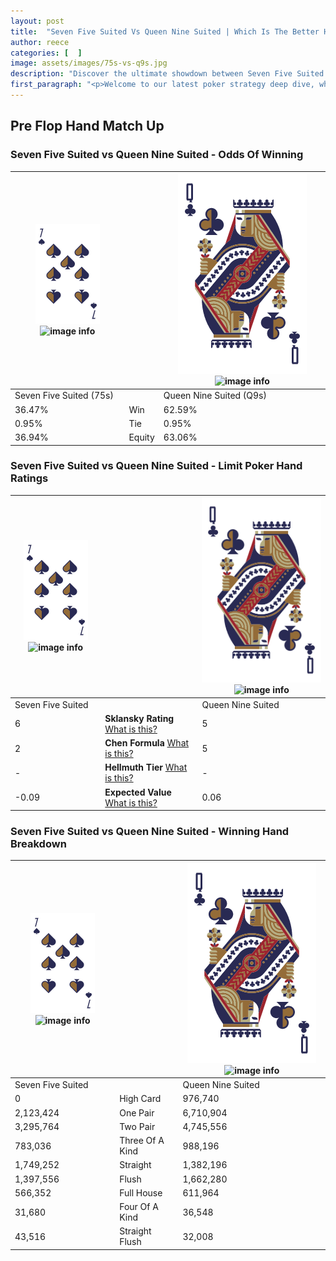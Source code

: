 ```yaml
---
layout: post
title:  "Seven Five Suited Vs Queen Nine Suited | Which Is The Better Hand In Poker? A Complete Guide"
author: reece
categories: [  ]
image: assets/images/75s-vs-q9s.jpg
description: "Discover the ultimate showdown between Seven Five Suited and Queen Nine Suited in poker! Uncover the odds, strategies, and scenarios where one hand triumphs over the other. Get ready to up your poker game with this thrilling analysis."
first_paragraph: "<p>Welcome to our latest poker strategy deep dive, where we're pitting two distinct hands against each other in a high-stakes showdown: Seven Five Suited vs Queen Nine Suited.</p><p>In the dynamic world of poker, every decision counts, and knowing which hand holds the upper hand is key to your success at the table.</p><p>In this article, we'll dissect these two hands, explore the scenarios where one dominates the other, and equip you with the knowledge to make strategic choices that can tip the odds in your favor.</p><p>Get ready to unravel the intriguing dynamics of these poker hands and elevate your game to new heights.</p>"
---
```




[comment]: # (sp0)

## Pre Flop Hand Match Up

<div class="table hand-ratings" markdown="1"> 



### Seven Five Suited vs Queen Nine Suited - Odds Of Winning


    
| ![image info](assets/images/hand1/7.png) ![image info](assets/images/hand1/5s.png) |  | ![image info](assets/images/hand2/Q.png) ![image info](assets/images/hand2/9s.png) |
| -------- | -------- | -------- |
| Seven Five Suited (75s) |  | Queen Nine Suited (Q9s) |
| 36.47% | Win | 62.59% |
| 0.95% | Tie | 0.95% |
| 36.94% | Equity | 63.06% |




[comment]: # (sp1)



### Seven Five Suited vs Queen Nine Suited - Limit Poker Hand Ratings


    
| ![image info](assets/images/hand1/7.png) ![image info](assets/images/hand1/5s.png) |  | ![image info](assets/images/hand2/Q.png) ![image info](assets/images/hand2/9s.png) |
| -------- | -------- | -------- |
| Seven Five Suited |  | Queen Nine Suited |
| 6 | **Sklansky Rating** [What is this?](/sklansky-rating-explained) | 5 |
| 2 | **Chen Formula** [What is this?](/chen-formula-explained) | 5 |
| - | **Hellmuth Tier** [What is this?](/Hellmuth-tier-explained) | - |
| -0.09 | **Expected Value** [What is this?](/expected-value-explained) | 0.06 |




[comment]: # (sp2)



### Seven Five Suited vs Queen Nine Suited - Winning Hand Breakdown


    
| ![image info](assets/images/hand1/7.png) ![image info](assets/images/hand1/5s.png) |  | ![image info](assets/images/hand2/Q.png) ![image info](assets/images/hand2/9s.png) |
| -------- | -------- | -------- |
| Seven Five Suited |  | Queen Nine Suited |
| 0 | High Card | 976,740 |
| 2,123,424 | One Pair | 6,710,904 |
| 3,295,764 | Two Pair | 4,745,556 |
| 783,036 | Three Of A Kind | 988,196 |
| 1,749,252 | Straight | 1,382,196 |
| 1,397,556 | Flush | 1,662,280 |
| 566,352 | Full House | 611,964 |
| 31,680 | Four Of A Kind | 36,548 |
| 43,516 | Straight Flush | 32,008 |




[comment]: # (sp3)



</div>

[comment]: # (sp4)



[comment]: # (sp5)

